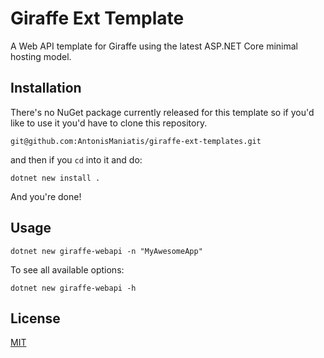 # Giraffe Ext Template

A Web API template for Giraffe using the latest ASP.NET Core minimal hosting model.

## Installation

There's no NuGet package currently released for this template so if you'd like to use it you'd have to clone this repository.

```
git@github.com:AntonisManiatis/giraffe-ext-templates.git
```
and then if you `cd` into it and do:

```
dotnet new install .
```

And you're done!

## Usage

```
dotnet new giraffe-webapi -n "MyAwesomeApp"
```

To see all available options:
```
dotnet new giraffe-webapi -h
```

## License

[MIT](https://github.com/AntonisManiatis/giraffe-ext-templates/LICENSE)